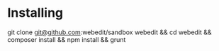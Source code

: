 Installing
============
git clone git@github.com:webedit/sandbox webedit && cd webedit && composer install && npm install && grunt